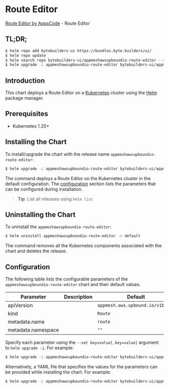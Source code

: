 # Route Editor

[Route Editor by AppsCode](https://byte.builders) - Route Editor

## TL;DR;

```bash
$ helm repo add bytebuilders-ui https://bundles.byte.builders/ui/
$ helm repo update
$ helm search repo bytebuilders-ui/appmeshawsupboundio-route-editor --version=v0.4.18
$ helm upgrade -i appmeshawsupboundio-route-editor bytebuilders-ui/appmeshawsupboundio-route-editor -n default --create-namespace --version=v0.4.18
```

## Introduction

This chart deploys a Route Editor on a [Kubernetes](http://kubernetes.io) cluster using the [Helm](https://helm.sh) package manager.

## Prerequisites

- Kubernetes 1.20+

## Installing the Chart

To install/upgrade the chart with the release name `appmeshawsupboundio-route-editor`:

```bash
$ helm upgrade -i appmeshawsupboundio-route-editor bytebuilders-ui/appmeshawsupboundio-route-editor -n default --create-namespace --version=v0.4.18
```

The command deploys a Route Editor on the Kubernetes cluster in the default configuration. The [configuration](#configuration) section lists the parameters that can be configured during installation.

> **Tip**: List all releases using `helm list`

## Uninstalling the Chart

To uninstall the `appmeshawsupboundio-route-editor`:

```bash
$ helm uninstall appmeshawsupboundio-route-editor -n default
```

The command removes all the Kubernetes components associated with the chart and deletes the release.

## Configuration

The following table lists the configurable parameters of the `appmeshawsupboundio-route-editor` chart and their default values.

|     Parameter      | Description |                   Default                   |
|--------------------|-------------|---------------------------------------------|
| apiVersion         |             | <code>appmesh.aws.upbound.io/v1beta1</code> |
| kind               |             | <code>Route</code>                          |
| metadata.name      |             | <code>route</code>                          |
| metadata.namespace |             | <code>""</code>                             |


Specify each parameter using the `--set key=value[,key=value]` argument to `helm upgrade -i`. For example:

```bash
$ helm upgrade -i appmeshawsupboundio-route-editor bytebuilders-ui/appmeshawsupboundio-route-editor -n default --create-namespace --version=v0.4.18 --set apiVersion=appmesh.aws.upbound.io/v1beta1
```

Alternatively, a YAML file that specifies the values for the parameters can be provided while
installing the chart. For example:

```bash
$ helm upgrade -i appmeshawsupboundio-route-editor bytebuilders-ui/appmeshawsupboundio-route-editor -n default --create-namespace --version=v0.4.18 --values values.yaml
```
